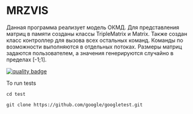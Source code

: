 # MRZVIS
Данная программа реализует модель ОКМД. Для представления матриц в памяти созданы классы TripleMatrix и Matrix. Также создан класс контроллер для вызова всех остальных команд. Команды по возможности выполняются в отдельных потоках. Размеры матриц задаются пользователем, а значения генерируются случайно в пределах [-1;1].

[![quality badge](https://img.shields.io/badge/cuteness-overload-orange.svg)](http://www.emergencykitten.com/)

To run tests 

```cd test```

```git clone https://github.com/google/googletest.git```